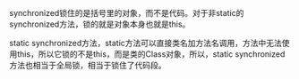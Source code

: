 
synchronized锁住的是括号里的对象，而不是代码。对于非static的synchronized方法，锁的就是对象本身也就是this。

static synchronized方法，static方法可以直接类名加方法名调用，方法中无法使用this，所以它锁的不是this，而是类的Class对象，所以，static synchronized方法也相当于全局锁，相当于锁住了代码段。
